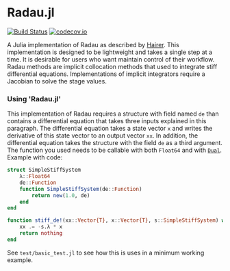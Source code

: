 # Radau.jl

[![Build Status](https://travis-ci.com/ryanelandt/Radau.jl.svg?branch=master)](https://travis-ci.com/ryanelandt/Radau.jl)
[![codecov.io](https://codecov.io/github/ryanelandt/Radau.jl/coverage.svg?branch=master)](https://codecov.io/github/ryanelandt/Radau.jl?branch=master)

A Julia implementation of Radau as described by [Hairer](http://www.unige.ch/~hairer/preprints/coimbra.pdf).
This implementation is designed to be lightweight and takes a single step at a time.
It is desirable for users who want maintain control of their workflow.
Radau methods are implicit collocation methods that used to integrate stiff differential equations.
Implementations of implicit integrators require a Jacobian to solve the stage values.

### Using 'Radau.jl'
This implementation of Radau requires a structure with field named `de` than contains a differential equation that takes three inputs explained in this paragraph.
The differential equation takes a state vector `x` and writes the derivative of this state vector to an output vector `xx`.
In addition, the differential equation takes the structure with the field `de` as a third argument.
The function you used needs to be callable with both `Float64` and with [`Dual`](https://github.com/JuliaDiff/ForwardDiff.jl).
Example with code:

```Julia
struct SimpleStiffSystem
    λ::Float64
    de::Function
    function SimpleStiffSystem(de::Function)
        return new(1.0, de)
    end
end

function stiff_de!(xx::Vector{T}, x::Vector{T}, s::SimpleStiffSystem) where {T}
    xx .= -s.λ * x
    return nothing
end
```

See `test/basic_test.jl` to see how this is uses in a minimum working example.
